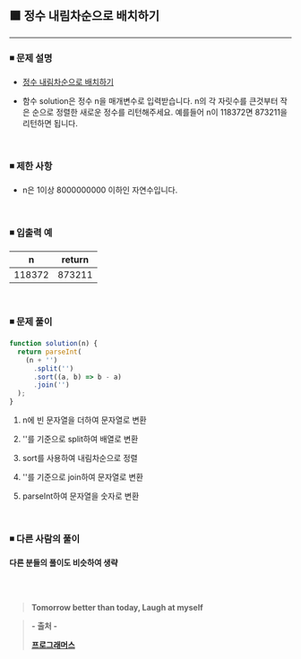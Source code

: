 ## ⬛ 정수 내림차순으로 배치하기

---

### ◾ 문제 설명

- [정수 내림차순으로 배치하기](https://programmers.co.kr/learn/courses/30/lessons/12933)

- 함수 solution은 정수 n을 매개변수로 입력받습니다.
  n의 각 자릿수를 큰것부터 작은 순으로 정렬한 새로운 정수를 리턴해주세요.
  예를들어 n이 118372면 873211을 리턴하면 됩니다.

<br>

### ◾ 제한 사항

- n은 1이상 8000000000 이하인 자연수입니다.

<br>

### ◾ 입출력 예

|   n    | return |
| :----: | :----: |
| 118372 | 873211 |

<br>

### ◾ 문제 풀이

```javascript
function solution(n) {
  return parseInt(
    (n + '')
      .split('')
      .sort((a, b) => b - a)
      .join('')
  );
}
```

1. n에 빈 문자열을 더하여 문자열로 변환

2. ''를 기준으로 split하여 배열로 변환

3. sort를 사용하여 내림차순으로 정렬

4. ''를 기준으로 join하여 문자열로 변환

5. parseInt하여 문자열을 숫자로 변환

<br>

### ◾ 다른 사람의 풀이

**다른 분들의 풀이도 비슷하여 생략**

<br><br>

> **Tomorrow better than today, Laugh at myself**

> **- 출처 -**
>
> **[프로그래머스](https://programmers.co.kr/learn/challenges)**
